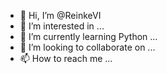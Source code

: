 - 👋 Hi, I’m @ReinkeVI
- 👀 I’m interested in ...
- 🌱 I’m currently learning Python ...
- 💞️ I’m looking to collaborate on ...
- 📫 How to reach me ...

<!---
ReinkeVI/ReinkeVI is a ✨ special ✨ repository because its `README.md` (this file) appears on your GitHub profile.
You can click the Preview link to take a look at your changes.
--->
